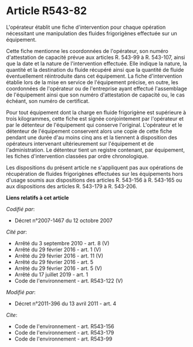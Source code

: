 # Article R543-82

L'opérateur établit une fiche d'intervention pour chaque opération nécessitant une manipulation des fluides frigorigènes
effectuée sur un équipement. 

Cette fiche mentionne les coordonnées de l'opérateur, son numéro d'attestation de capacité prévue aux articles R. 543-99 à R.
543-107, ainsi que la date et la nature de l'intervention effectuée. Elle indique la nature, la quantité et la destination du
fluide récupéré ainsi que la quantité de fluide éventuellement réintroduite dans cet équipement. La fiche d'intervention
établie lors de la mise en service de l'équipement précise, en outre, les coordonnées de l'opérateur ou de l'entreprise ayant
effectué l'assemblage de l'équipement ainsi que son numéro d'attestation de capacité ou, le cas échéant, son numéro de
certificat. 

Pour tout équipement dont la charge en fluide frigorigène est supérieure à trois kilogrammes, cette fiche est signée
conjointement par l'opérateur et par le détenteur de l'équipement qui conserve l'original. L'opérateur et le détenteur de
l'équipement conservent alors une copie de cette fiche pendant une durée d'au moins cinq ans et la tiennent à disposition des
opérateurs intervenant ultérieurement sur l'équipement et de l'administration. Le détenteur tient un registre contenant, par
équipement, les fiches d'intervention classées par ordre chronologique. 

Les dispositions du présent article ne s'appliquent pas aux opérations de récupération de fluides frigorigènes effectuées sur
les équipements hors d'usage soumis aux dispositions des articles R. 543-156 à R. 543-165 ou aux dispositions des articles R.
543-179 à R. 543-206.

**Liens relatifs à cet article**

_Codifié par_:

  - Décret n°2007-1467 du 12 octobre 2007

_Cité par_:

  - Arrêté du 3 septembre 2010 - art. 8 (V)
  - Arrêté du 29 février 2016 - art. 1 (V)
  - Arrêté du 29 février 2016 - art. 11 (V)
  - Arrêté du 29 février 2016 - art. 5
  - Arrêté du 29 février 2016 - art. 5 (V)
  - Arrêté du 17 juillet 2019 - art. 1
  - Code de l'environnement - art. R543-122 (V)

_Modifié par_:

  - Décret n°2011-396 du 13 avril 2011 - art. 4

_Cite_:

  - Code de l'environnement - art. R543-156
  - Code de l'environnement - art. R543-179
  - Code de l'environnement - art. R543-99

